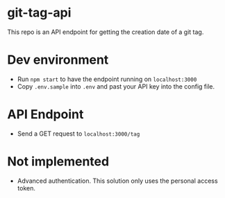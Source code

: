 # git-tag-api
This repo is an API endpoint for getting the creation date of a git tag.

# Dev environment
 - Run `npm start` to have the endpoint running on `localhost:3000`
 - Copy `.env.sample` into `.env` and past your API key into the config file.

 # API Endpoint
 - Send a GET request to `localhost:3000/tag`

 # Not implemented
 - Advanced authentication. This solution only uses the personal access token.
